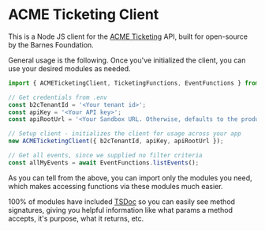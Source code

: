 # ACME Ticketing Client
This is a Node JS client for the [ACME Ticketing](https://www.acmeticketing.com/) API, built for open-source by the Barnes Foundation.  

General usage is the following. Once you've initialized the client, you can use your desired modules as needed.

```ts
import { ACMETicketingClient, TicketingFunctions, EventFunctions } from  '../src/index';

// Get credentials from .env
const b2cTenantId = '<Your tenant id>';
const apiKey = '<Your API key>';
const apiRootUrl = '<Your Sandbox URL. Otherwise, defaults to the production API URL>';

// Setup client - initializes the client for usage across your app
new ACMETicketingClient({ b2cTenantId, apiKey, apiRootUrl });

// Get all events, since we supplied no filter criteria
const allMyEvents = await EventFunctions.listEvents();
```

As you can tell from the above, you can import only the modules you need, which makes accessing functions via these modules much easier. 

100% of modules have included [TSDoc](https://github.com/microsoft/tsdoc) so you can easily see method signatures, giving you helpful information like what params a method accepts, it's purpose, what it returns, etc.


